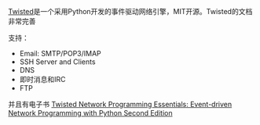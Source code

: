 [Twisted](https://twistedmatrix.com/trac/)是一个采用Python开发的事件驱动网络引擎，MIT开源。Twisted的文档非常完善

支持：

* Email: SMTP/POP3/IMAP
* SSH Server and Clients
* DNS
* 即时消息和IRC
* FTP

并且有电子书 [Twisted Network Programming Essentials: Event-driven Network Programming with Python Second Edition](https://www.amazon.com/gp/product/1449326110/ref=as_li_qf_sp_asin_tl?ie=UTF8&camp=1789&creative=9325&creativeASIN=1449326110&linkCode=as2&tag=twisted-sfconservancy-20)


